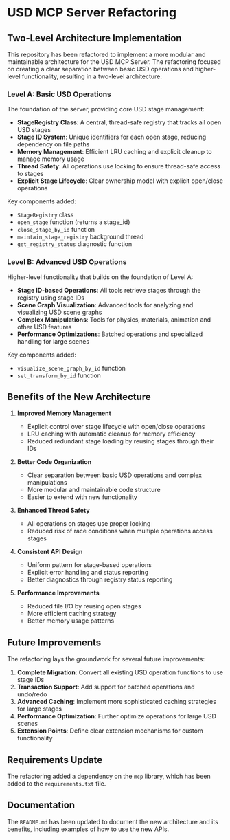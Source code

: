 # USD MCP Server Refactoring

## Two-Level Architecture Implementation

This repository has been refactored to implement a more modular and maintainable architecture for the USD MCP Server. The refactoring focused on creating a clear separation between basic USD operations and higher-level functionality, resulting in a two-level architecture:

### Level A: Basic USD Operations

The foundation of the server, providing core USD stage management:

- **StageRegistry Class**: A central, thread-safe registry that tracks all open USD stages
- **Stage ID System**: Unique identifiers for each open stage, reducing dependency on file paths
- **Memory Management**: Efficient LRU caching and explicit cleanup to manage memory usage
- **Thread Safety**: All operations use locking to ensure thread-safe access to stages
- **Explicit Stage Lifecycle**: Clear ownership model with explicit open/close operations

Key components added:
- `StageRegistry` class
- `open_stage` function (returns a stage_id)
- `close_stage_by_id` function
- `maintain_stage_registry` background thread
- `get_registry_status` diagnostic function

### Level B: Advanced USD Operations

Higher-level functionality that builds on the foundation of Level A:

- **Stage ID-based Operations**: All tools retrieve stages through the registry using stage IDs
- **Scene Graph Visualization**: Advanced tools for analyzing and visualizing USD scene graphs
- **Complex Manipulations**: Tools for physics, materials, animation and other USD features
- **Performance Optimizations**: Batched operations and specialized handling for large scenes

Key components added:
- `visualize_scene_graph_by_id` function
- `set_transform_by_id` function

## Benefits of the New Architecture

1. **Improved Memory Management**
   - Explicit control over stage lifecycle with open/close operations
   - LRU caching with automatic cleanup for memory efficiency
   - Reduced redundant stage loading by reusing stages through their IDs

2. **Better Code Organization**
   - Clear separation between basic USD operations and complex manipulations
   - More modular and maintainable code structure
   - Easier to extend with new functionality

3. **Enhanced Thread Safety**
   - All operations on stages use proper locking
   - Reduced risk of race conditions when multiple operations access stages

4. **Consistent API Design**
   - Uniform pattern for stage-based operations
   - Explicit error handling and status reporting
   - Better diagnostics through registry status reporting

5. **Performance Improvements**
   - Reduced file I/O by reusing open stages
   - More efficient caching strategy
   - Better memory usage patterns

## Future Improvements

The refactoring lays the groundwork for several future improvements:

1. **Complete Migration**: Convert all existing USD operation functions to use stage IDs
2. **Transaction Support**: Add support for batched operations and undo/redo
3. **Advanced Caching**: Implement more sophisticated caching strategies for large stages
4. **Performance Optimization**: Further optimize operations for large USD scenes
5. **Extension Points**: Define clear extension mechanisms for custom functionality

## Requirements Update

The refactoring added a dependency on the `mcp` library, which has been added to the `requirements.txt` file.

## Documentation

The `README.md` has been updated to document the new architecture and its benefits, including examples of how to use the new APIs. 